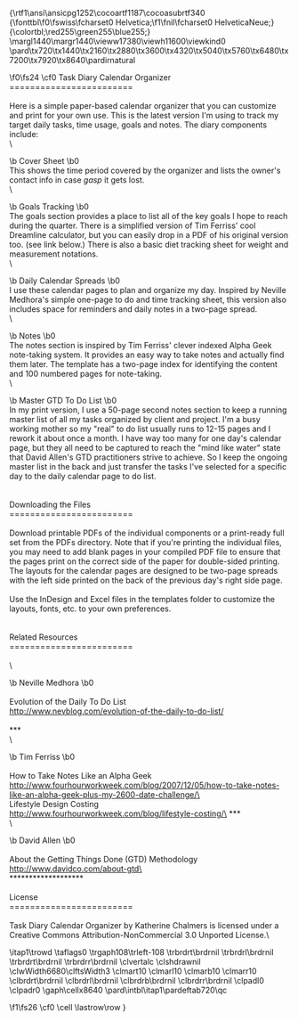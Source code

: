 {\rtf1\ansi\ansicpg1252\cocoartf1187\cocoasubrtf340
{\fonttbl\f0\fswiss\fcharset0 Helvetica;\f1\fnil\fcharset0 HelveticaNeue;}
{\colortbl;\red255\green255\blue255;}
\margl1440\margr1440\vieww17380\viewh11600\viewkind0
\pard\tx720\tx1440\tx2160\tx2880\tx3600\tx4320\tx5040\tx5760\tx6480\tx7200\tx7920\tx8640\pardirnatural

\f0\fs24 \cf0 Task Diary Calendar Organizer\
========================\
\
Here is a simple paper-based calendar organizer that you can customize and print for your own use.  This is the latest version I'm using to track my target daily tasks, time usage, goals and notes.  The diary components include:\
\

\b Cover Sheet
\b0 \
This shows the time period covered by the organizer and lists the owner's contact info in case *gasp* it gets lost.\
\

\b Goals Tracking
\b0 \
The goals section provides a place to list all of the key goals I hope to reach during the quarter.  There is a simplified version of Tim Ferriss' cool Dreamline calculator, but you can easily drop in a PDF of his original version too. (see link below.)  There is also a basic diet tracking sheet for weight and measurement notations.\
  \

\b Daily Calendar Spreads
\b0 \
I use these calendar pages to plan and organize my day. Inspired by Neville Medhora's simple one-page to do and time tracking sheet, this version also includes space for reminders and daily notes in a two-page spread. \
 \

\b Notes
\b0 \
The notes section is inspired by Tim Ferriss' clever indexed Alpha Geek note-taking system.  It provides an easy way to take notes and actually find them later.  The template has a two-page index for identifying the content and 100 numbered pages for note-taking.\
\

\b Master GTD To Do List
\b0 \
In my print version, I use a 50-page second notes section to keep a running master list of all my tasks organized by client and project. I'm a busy working mother so my "real" to do list usually runs to 12-15 pages and I rework it about once a month.  I have way too many for one day's calendar page, but they all need to be captured to reach the "mind like water" state that David Allen's GTD practitioners strive to achieve.  So I keep the ongoing master list in the back and just transfer the tasks I've selected for a specific day to the daily calendar page to do list.\
\
\
Downloading the Files\
========================\
\
Download printable PDFs of the individual components or a print-ready full set from the PDFs directory.  Note that if you're printing the individual files, you may need to add blank pages in your compiled PDF file to ensure that the pages print on the correct side of the paper for double-sided printing.  The layouts for the calendar pages are designed to be two-page spreads with the left side printed on the back of the previous day's right side page.\
\
Use the InDesign and Excel files in the templates folder to customize the layouts, fonts, etc. to your own preferences.\
\
\
Related Resources\
========================\
\
\

\b Neville Medhora
\b0 \
\
Evolution of the Daily To Do List\
http://www.nevblog.com/evolution-of-the-daily-to-do-list/ \
\
***\
\

\b Tim Ferriss
\b0 \
\
How to Take Notes Like an Alpha Geek\
http://www.fourhourworkweek.com/blog/2007/12/05/how-to-take-notes-like-an-alpha-geek-plus-my-2600-date-challenge/\
\
Lifestyle Design Costing\
http://www.fourhourworkweek.com/blog/lifestyle-costing/\
***\
\

\b David Allen
\b0 \
\
About the Getting Things Done (GTD) Methodology\
http://www.davidco.com/about-gtd\
\
*******************\
\
License\
========================\
\
Task Diary Calendar Organizer by Katherine Chalmers is licensed under a Creative Commons Attribution-NonCommercial 3.0 Unported License.\

\itap1\trowd \taflags0 \trgaph108\trleft-108 \trbrdrt\brdrnil \trbrdrl\brdrnil \trbrdrt\brdrnil \trbrdrr\brdrnil 
\clvertalc \clshdrawnil \clwWidth6680\clftsWidth3 \clmart10 \clmarl10 \clmarb10 \clmarr10 \clbrdrt\brdrnil \clbrdrl\brdrnil \clbrdrb\brdrnil \clbrdrr\brdrnil \clpadl0 \clpadr0 \gaph\cellx8640
\pard\intbl\itap1\pardeftab720\qc

\f1\fs26 \cf0 \cell \lastrow\row
}